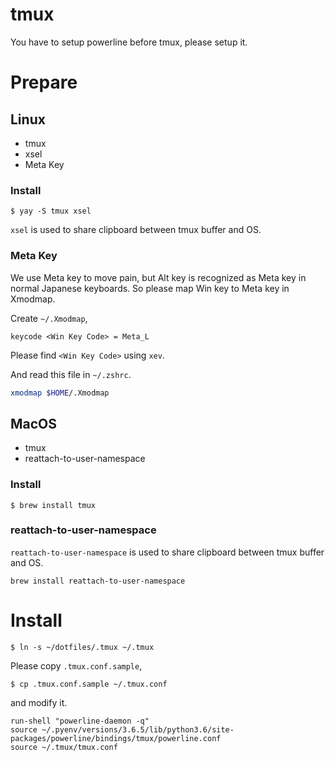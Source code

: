 # tmux
You have to setup powerline before tmux, please setup it.

# Prepare
## Linux
- tmux
- xsel
- Meta Key

### Install

```
$ yay -S tmux xsel
```

`xsel` is used to share clipboard between tmux buffer and OS.


### Meta Key
We use Meta key to move pain, but Alt key is recognized as Meta key in normal Japanese keyboards. So please map Win key to Meta key in Xmodmap.

Create `~/.Xmodmap`,

```
keycode <Win Key Code> = Meta_L
```

Please find `<Win Key Code>` using `xev`.

And read this file in `~/.zshrc`.

```bash
xmodmap $HOME/.Xmodmap
```


## MacOS
- tmux
- reattach-to-user-namespace

### Install

```
$ brew install tmux
```


### reattach-to-user-namespace
`reattach-to-user-namespace` is used to share clipboard between tmux buffer and OS.

```
brew install reattach-to-user-namespace
```


# Install
```
$ ln -s ~/dotfiles/.tmux ~/.tmux
```


Please copy `.tmux.conf.sample`,
```
$ cp .tmux.conf.sample ~/.tmux.conf
```

and modify it.
```
run-shell "powerline-daemon -q"
source ~/.pyenv/versions/3.6.5/lib/python3.6/site-packages/powerline/bindings/tmux/powerline.conf
source ~/.tmux/tmux.conf
```
